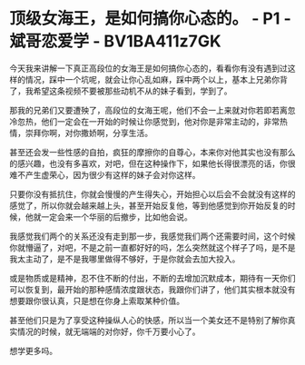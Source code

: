 # 顶级女海王，是如何搞你心态的。 - P1 - 斌哥恋爱学 - BV1BA411z7GK

今天我来讲解一下真正高段位的女海王是如何搞你心态的，看看你有没有遇到过这样的情况，踩中一个坑呢，就会让你心乱如麻，踩中两个以上，基本上兄弟你背了，我希望这条视频不要被那些动机不从的妹子看到，学到了。

那我的兄弟们又要遭殃了，高段位的女海王呢，他们不会一上来就对你若即若离忽冷忽热，他们一定会在一开始的时候让你感觉到，他对你是非常主动的，非常热情，崇拜你啊，对你撒娇啊，分享生活。

甚至还会发一些性感的自拍，疯狂的摩擦你的自尊心，本来你对他其实也没有那么的感兴趣，也没有多喜欢，对吧，但在这种操作下，如果他长得很漂亮的话，你很难不产生虚荣心，因为很少有这样的妹子会对你这样。

只要你没有抵抗住，你就会慢慢的产生得失心，开始担心以后会不会就没有这样的感觉了，所以你就会越来越上头，甚至开始反复他，等到他感觉到你开始反复的时候，他就一定会来一个华丽的后撤步，比如他会说。

我感觉我们两个的关系还没有走到那一步，我感觉我们两个还需要时间，这个时候你就懵逼了，对吧，不是之前一直都好好的吗，怎么突然就这个样子了吗，是不是我太主动了，是不是我哪里做得不够好，于是你就会去加大投入。

或是物质或是精神，忍不住不断的付出，不断的去增加沉默成本，期待有一天你们可以恢复到，最开始的那种感情浓度跟状态，我跟你们讲了，他们其实根本就没有想要跟你很认真，只是想在你身上索取某种价值。

甚至他们只是为了享受这种操纵人心的快感，所以当一个美女还不是特别了解你真实情况的时候，就无端端的对你好，你千万要小心了。

想学更多吗。
